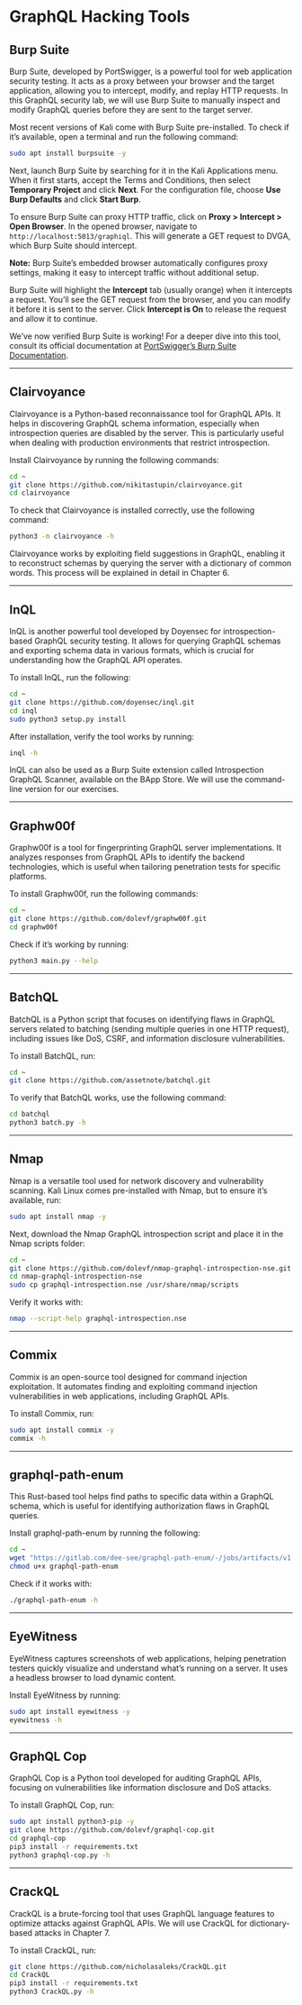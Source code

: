 # GraphQL Hacking Tools

## **Burp Suite**

Burp Suite, developed by PortSwigger, is a powerful tool for web application security testing. It acts as a proxy between your browser and the target application, allowing you to intercept, modify, and replay HTTP requests. In this GraphQL security lab, we will use Burp Suite to manually inspect and modify GraphQL queries before they are sent to the target server.

Most recent versions of Kali come with Burp Suite pre-installed. To check if it’s available, open a terminal and run the following command:

```bash
sudo apt install burpsuite -y
```

Next, launch Burp Suite by searching for it in the Kali Applications menu. When it first starts, accept the Terms and Conditions, then select **Temporary Project** and click **Next**. For the configuration file, choose **Use Burp Defaults** and click **Start Burp**.

To ensure Burp Suite can proxy HTTP traffic, click on **Proxy > Intercept > Open Browser**. In the opened browser, navigate to `http://localhost:5013/graphiql`. This will generate a GET request to DVGA, which Burp Suite should intercept.

**Note:** Burp Suite’s embedded browser automatically configures proxy settings, making it easy to intercept traffic without additional setup.

Burp Suite will highlight the **Intercept** tab (usually orange) when it intercepts a request. You’ll see the GET request from the browser, and you can modify it before it is sent to the server. Click **Intercept is On** to release the request and allow it to continue.

We’ve now verified Burp Suite is working! For a deeper dive into this tool, consult its official documentation at [PortSwigger’s Burp Suite Documentation](https://portswigger.net/burp/documentation/desktop/penetration-testing).

***

## **Clairvoyance**

Clairvoyance is a Python-based reconnaissance tool for GraphQL APIs. It helps in discovering GraphQL schema information, especially when introspection queries are disabled by the server. This is particularly useful when dealing with production environments that restrict introspection.

Install Clairvoyance by running the following commands:

```bash
cd ~
git clone https://github.com/nikitastupin/clairvoyance.git
cd clairvoyance
```

To check that Clairvoyance is installed correctly, use the following command:

```bash
python3 -m clairvoyance -h
```

Clairvoyance works by exploiting field suggestions in GraphQL, enabling it to reconstruct schemas by querying the server with a dictionary of common words. This process will be explained in detail in Chapter 6.

***

## **InQL**

InQL is another powerful tool developed by Doyensec for introspection-based GraphQL security testing. It allows for querying GraphQL schemas and exporting schema data in various formats, which is crucial for understanding how the GraphQL API operates.

To install InQL, run the following:

```bash
cd ~
git clone https://github.com/doyensec/inql.git
cd inql
sudo python3 setup.py install
```

After installation, verify the tool works by running:

```bash
inql -h
```

InQL can also be used as a Burp Suite extension called Introspection GraphQL Scanner, available on the BApp Store. We will use the command-line version for our exercises.

***

## **Graphw00f**

Graphw00f is a tool for fingerprinting GraphQL server implementations. It analyzes responses from GraphQL APIs to identify the backend technologies, which is useful when tailoring penetration tests for specific platforms.

To install Graphw00f, run the following commands:

```bash
cd ~
git clone https://github.com/dolevf/graphw00f.git
cd graphw00f
```

Check if it’s working by running:

```bash
python3 main.py --help
```

***

## **BatchQL**

BatchQL is a Python script that focuses on identifying flaws in GraphQL servers related to batching (sending multiple queries in one HTTP request), including issues like DoS, CSRF, and information disclosure vulnerabilities.

To install BatchQL, run:

```bash
cd ~
git clone https://github.com/assetnote/batchql.git
```

To verify that BatchQL works, use the following command:

```bash
cd batchql
python3 batch.py -h
```

***

## **Nmap**

Nmap is a versatile tool used for network discovery and vulnerability scanning. Kali Linux comes pre-installed with Nmap, but to ensure it’s available, run:

```bash
sudo apt install nmap -y
```

Next, download the Nmap GraphQL introspection script and place it in the Nmap scripts folder:

```bash
cd ~
git clone https://github.com/dolevf/nmap-graphql-introspection-nse.git
cd nmap-graphql-introspection-nse
sudo cp graphql-introspection.nse /usr/share/nmap/scripts
```

Verify it works with:

```bash
nmap --script-help graphql-introspection.nse
```

***

## **Commix**

Commix is an open-source tool designed for command injection exploitation. It automates finding and exploiting command injection vulnerabilities in web applications, including GraphQL APIs.

To install Commix, run:

```bash
sudo apt install commix -y
commix -h
```

***

## **graphql-path-enum**

This Rust-based tool helps find paths to specific data within a GraphQL schema, which is useful for identifying authorization flaws in GraphQL queries.

Install graphql-path-enum by running the following:

```bash
cd ~
wget "https://gitlab.com/dee-see/graphql-path-enum/-/jobs/artifacts/v1.1/raw/target/release/graphql-path-enum?job=build-linux" -O graphql-path-enum
chmod u+x graphql-path-enum
```

Check if it works with:

```bash
./graphql-path-enum -h
```

***

## **EyeWitness**

EyeWitness captures screenshots of web applications, helping penetration testers quickly visualize and understand what’s running on a server. It uses a headless browser to load dynamic content.

Install EyeWitness by running:

```bash
sudo apt install eyewitness -y
eyewitness -h
```

***

## **GraphQL Cop**

GraphQL Cop is a Python tool developed for auditing GraphQL APIs, focusing on vulnerabilities like information disclosure and DoS attacks.

To install GraphQL Cop, run:

```bash
sudo apt install python3-pip -y
git clone https://github.com/dolevf/graphql-cop.git
cd graphql-cop
pip3 install -r requirements.txt
python3 graphql-cop.py -h
```

***

## **CrackQL**

CrackQL is a brute-forcing tool that uses GraphQL language features to optimize attacks against GraphQL APIs. We will use CrackQL for dictionary-based attacks in Chapter 7.

To install CrackQL, run:

```bash
git clone https://github.com/nicholasaleks/CrackQL.git
cd CrackQL
pip3 install -r requirements.txt
python3 CrackQL.py -h
```
